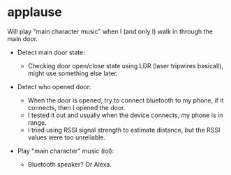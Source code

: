 # applause

Will play "main character music" when I (and only I) walk in through the main door.

- Detect main door state:
    - Checking door open/close state using LDR (laser tripwires basicall), might use something else
    later.

- Detect who opened door:
    - When the door is opened, try to connect bluetooth to my phone, if it connects, then I opened the door.
    - I tested it out and usually when the device connects, my phone is in range.
    - I tried using RSSI signal strength to estimate distance, but the RSSI values were too
    unreliable.

- Play "main character" music (lol):
    - Bluetooth speaker? Or Alexa.
